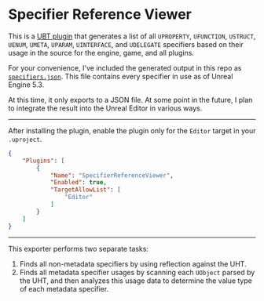 # Specifier Reference Viewer
This is a [UBT plugin](https://unrealist.org/uht-plugins) that generates a list of all `UPROPERTY`, `UFUNCTION`, `USTRUCT`, `UENUM`, `UMETA`, `UPARAM`, `UINTERFACE`, and `UDELEGATE` specifiers based on their usage in the source for the engine, game, and all plugins.

For your convenience, I've included the generated output in this repo as [`specifiers.json`](https://github.com/the-unrealist/specifier-reference-viewer/blob/main/specifiers.json). This file contains every specifier in use as of Unreal Engine 5.3.

At this time, it only exports to a JSON file. At some point in the future, I plan to integrate the result into the Unreal Editor in various ways.

-----
After installing the plugin, enable the plugin only for the `Editor` target in your `.uproject`.

```json
{
    "Plugins": [
        {
            "Name": "SpecifierReferenceViewer",
            "Enabled": true,
            "TargetAllowList": [
                "Editor"
            ]
        }
    ]
}
```
-----

This exporter performs two separate tasks:
1. Finds all non-metadata specifiers by using reflection against the UHT.
2. Finds all metadata specifier usages by scanning each `UObject` parsed by the UHT, and then analyzes this usage data to determine the value type of each metadata specifier.
